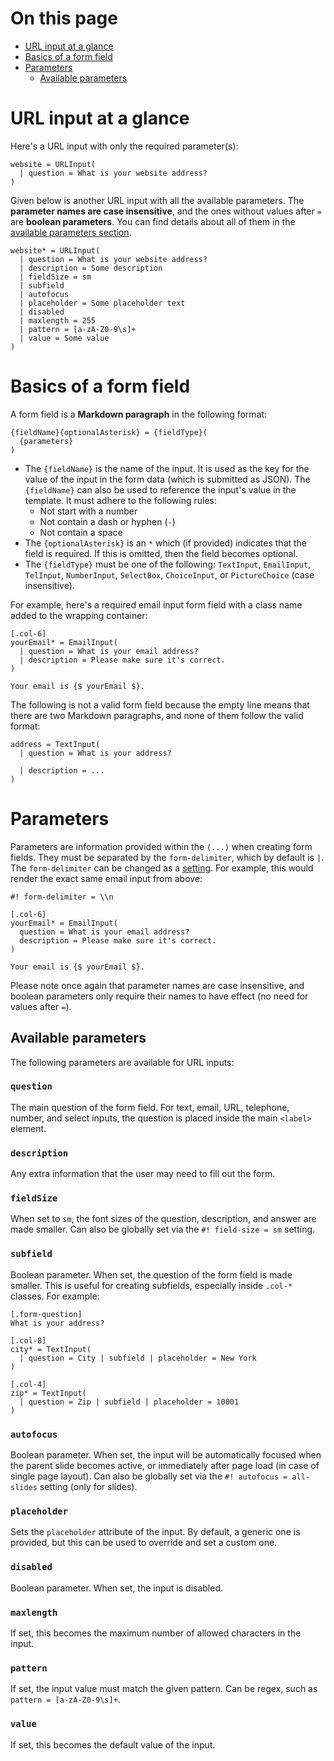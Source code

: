 # On this page

- [URL input at a glance](#url-input-at-a-glance)
- [Basics of a form field](#basics-of-a-form-field)
- [Parameters](#parameters)
  - [Available parameters](#available-parameters)

# URL input at a glance

Here's a URL input with only the required parameter(s):

```text
website = URLInput(
  | question = What is your website address?
)
```

Given below is another URL input with all the available parameters. The **parameter names are case insensitive**, and the ones without values after `=` are **boolean parameters**. You can find details about all of them in the [available parameters section](#available-parameters).

```text
website* = URLInput(
  | question = What is your website address?
  | description = Some description
  | fieldSize = sm
  | subfield
  | autofocus
  | placeholder = Some placeholder text
  | disabled
  | maxlength = 255
  | pattern = [a-zA-Z0-9\s]+
  | value = Some value
)
```

# Basics of a form field

A form field is a **Markdown paragraph** in the following format:

```text
{fieldName}{optionalAsterisk} = {fieldType}(
  {parameters}
)
```

- The `{fieldName}` is the name of the input. It is used as the key for the value of the input in the form data (which is submitted as JSON). The `{fieldName}` can also be used to reference the input's value in the template. It must adhere to the following rules:
  - Not start with a number
  - Not contain a dash or hyphen (`-`)
  - Not contain a space
- The `{optionalAsterisk}` is an `*` which (if provided) indicates that the field is required. If this is omitted, then the field becomes optional.
- The `{fieldType}` must be one of the following: `TextInput`, `EmailInput`, `TelInput`, `NumberInput`, `SelectBox`, `ChoiceInput`, or `PictureChoice` (case insensitive).

For example, here's a required email input form field with a class name added to the wrapping container:

```text
[.col-6]
yourEmail* = EmailInput(
  | question = What is your email address?
  | description = Please make sure it's correct.
)

Your email is {$ yourEmail $}.
```

The following is not a valid form field because the empty line means that there are two Markdown paragraphs, and none of them follow the valid format:

```text
address = TextInput(
  | question = What is your address?

  | description = ...
)
```

# Parameters

Parameters are information provided within the `(...)` when creating form fields. They must be separated by the `form-delimiter`, which by default is `|`. The `form-delimiter` can be changed as a [setting](https://github.com/blocksmd/blocksmd/blob/main/docs/settings.md). For example, this would render the exact same email input from above:

```text
#! form-delimiter = \\n

[.col-6]
yourEmail* = EmailInput(
  question = What is your email address?
  description = Please make sure it's correct.
)

Your email is {$ yourEmail $}.
```

Please note once again that parameter names are case insensitive, and boolean parameters only require their names to have effect (no need for values after `=`).

## Available parameters

The following parameters are available for URL inputs:

### `question`

The main question of the form field. For text, email, URL, telephone, number, and select inputs, the question is placed inside the main `<label>` element.

### `description`

Any extra information that the user may need to fill out the form.

### `fieldSize`

When set to `sm`, the font sizes of the question, description, and answer are made smaller. Can also be globally set via the `#! field-size = sm` setting.

### `subfield`

Boolean parameter. When set, the question of the form field is made smaller. This is useful for creating subfields, especially inside `.col-*` classes. For example:

```text
[.form-question]
What is your address?

[.col-8]
city* = TextInput(
  | question = City | subfield | placeholder = New York
)

[.col-4]
zip* = TextInput(
  | question = Zip | subfield | placeholder = 10001
)
```

### `autofocus`

Boolean parameter. When set, the input will be automatically focused when the parent slide becomes active, or immediately after page load (in case of single page layout). Can also be globally set via the `#! autofocus = all-slides` setting (only for slides).

### `placeholder`

Sets the `placeholder` attribute of the input. By default, a generic one is provided, but this can be used to override and set a custom one.

### `disabled`

Boolean parameter. When set, the input is disabled.

### `maxlength`

If set, this becomes the maximum number of allowed characters in the input.

### `pattern`

If set, the input value must match the given pattern. Can be regex, such as `pattern = [a-zA-Z0-9\s]+`.

### `value`

If set, this becomes the default value of the input.
